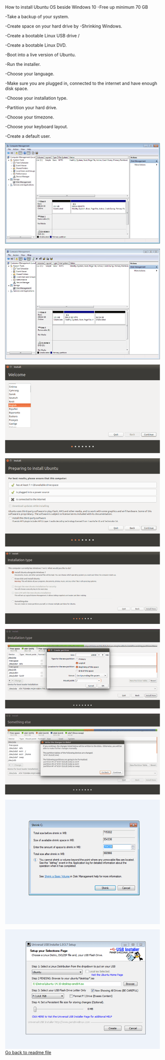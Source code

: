 How to install Ubuntu OS beside Windows 10
-Free up minimum 70 GB

-Take a backup of your system.

-Create space on your hard drive by -Shrinking Windows.

-Create a bootable Linux USB drive /

-Create a bootable Linux DVD.

-Boot into a live version of Ubuntu.

-Run the installer.

-Choose your language.

-Make sure you are plugged in, connected to the internet and have enough disk space.

-Choose your installation type.

-Partition your hard drive.

-Choose your timezone.

-Choose your keyboard layout.

-Create a default user.

![alt text](/photo/1.png)

![alt text](/photo/2.png)

![alt text](/photo/3.png)

![alt text](/photo/4.png)

![alt text](/photo/5.png)

![alt text](/photo/6.png)

![alt text](/photo/7.png)

![alt text](photo/22.png)

![alt text](/photo/23.png)
[Go back to readme file](/readme.md)